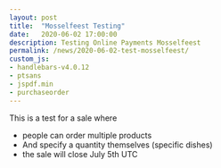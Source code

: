 ```yaml
---
layout: post
title:  "Mosselfeest Testing"
date:   2020-06-02 17:00:00
description: Testing Online Payments Mosselfeest
permalink: /news/2020-06-02-test-mosselfeest/
custom_js:
- handlebars-v4.0.12
- ptsans
- jspdf.min
- purchaseorder
---
```


This is a test for a sale where
- people can order multiple products
- And specify a quantity themselves (specific dishes)
- the sale will close July 5th UTC

<div data-saleid="3a8c5ca3-617f-4080-bb7d-2beabdfd7859"  data-title="Plaats je bestelling" data-buttontext="Bestellen"  data-nexttext="Nog een bestelling plaatsen" data-optional="email"></div>
